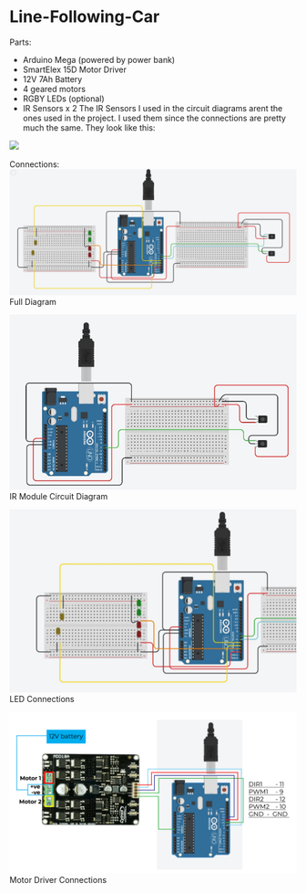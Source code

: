 # Line-Following-Car

Parts:
- Arduino Mega (powered by power bank)
- SmartElex 15D Motor Driver
- 12V 7Ah Battery
- 4 geared motors
- RGBY LEDs (optional)
- IR Sensors x 2
The IR Sensors I used in the circuit diagrams arent the ones used in the project. I used them since the connections are pretty much the same.
They look like this:
<img src="https://robu.in/wp-content/uploads/2016/01/IR-sensor-Module-2.jpg" width="200">

Connections:
![Full Circuit Diagram](https://github.com/AiryAir/Line-Following-Car/blob/main/images/diagram_full.jpg)
Full Diagram

![IR Module Circuits](https://github.com/AiryAir/Line-Following-Car/blob/main/images/diagram_ir_module.jpg)
IR Module Circuit Diagram

![LED Diagram](https://github.com/AiryAir/Line-Following-Car/blob/main/images/diagram_led.jpg)
LED Connections

![Motor Driver](https://github.com/AiryAir/Line-Following-Car/blob/main/images/diagram_motor_driver.jpg)
Motor Driver Connections
